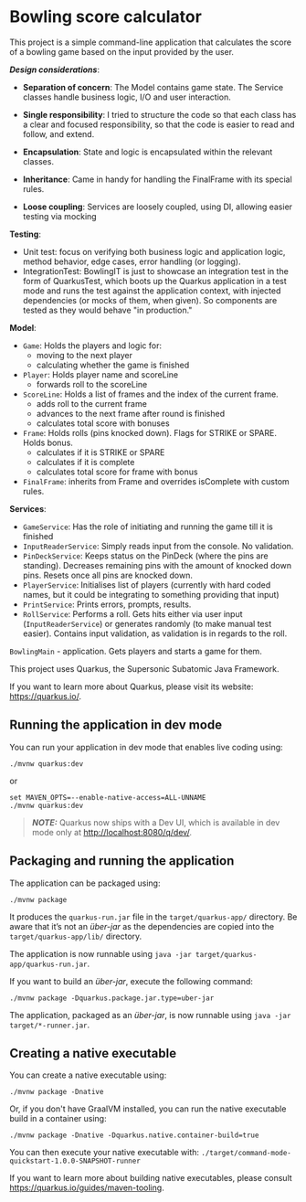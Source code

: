 # Bowling score calculator

This project is a simple command-line application that calculates the score of a bowling game based on the input provided by the user.

**_Design considerations_**:
- **Separation of concern**:
  The Model contains game state.
  The Service classes handle business logic, I/O and user interaction.

- **Single responsibility**:
  I tried to structure the code so that each class has a clear and focused responsibility, so that the code is easier to read and follow, and extend.

- **Encapsulation**:
  State and logic is encapsulated within the relevant classes.

- **Inheritance**:
  Came in handy for handling the FinalFrame with its special rules.

- **Loose coupling**:
  Services are loosely coupled, using DI, allowing easier testing via mocking

**Testing**:
- Unit test: focus on verifying both business logic and application logic, method behavior, edge cases, error handling (or logging).
- IntegrationTest: BowlingIT is just to showcase an integration test in the form of QuarkusTest, which boots up the Quarkus application in a test mode and runs the test against the application context, with injected dependencies (or mocks of them, when given). So components are tested as they would behave "in production."


**Model**:
- `Game`: Holds the players and logic for:
  - moving to the next player
  - calculating whether the game is finished
- `Player`: Holds player name and scoreLine
  - forwards roll to the scoreLine
- `ScoreLine`: Holds a list of frames and the index of the current frame.
  - adds roll to the current frame
  - advances to the next frame after round is finished
  - calculates total score with bonuses
- `Frame`: Holds rolls (pins knocked down). Flags for STRIKE or SPARE.  Holds bonus.
  - calculates if it is STRIKE or SPARE
  - calculates if it is complete
  - calculates total score for frame with bonus
- `FinalFrame`: inherits from Frame and overrides isComplete with custom rules.

**Services**:
- `GameService`: Has the role of initiating and running the game till it is finished
- `InputReaderService`: Simply reads input from the console. No validation.
- `PinDeckService`: Keeps status on the PinDeck (where the pins are standing). Decreases remaining pins with the amount of knocked down pins. Resets once all pins are knocked down.
- `PlayerService`: Initialises list of players (currently with hard coded names, but it could be integrating to something providing that input)
- `PrintService`: Prints errors, prompts, results.
- `RollService`: Performs a roll. Gets hits either via user input (`InputReaderService`) or generates randomly (to make manual test easier). Contains input validation, as validation is in regards to the roll.

`BowlingMain` - application. Gets players and starts a game for them.



This project uses Quarkus, the Supersonic Subatomic Java Framework.

If you want to learn more about Quarkus, please visit its website: <https://quarkus.io/>.

## Running the application in dev mode

You can run your application in dev mode that enables live coding using:

```shell script
./mvnw quarkus:dev
```
or
```shell script
set MAVEN_OPTS=--enable-native-access=ALL-UNNAME
./mvnw quarkus:dev
```

> **_NOTE:_**  Quarkus now ships with a Dev UI, which is available in dev mode only at <http://localhost:8080/q/dev/>.

## Packaging and running the application

The application can be packaged using:

```shell script
./mvnw package
```

It produces the `quarkus-run.jar` file in the `target/quarkus-app/` directory.
Be aware that it’s not an _über-jar_ as the dependencies are copied into the `target/quarkus-app/lib/` directory.

The application is now runnable using `java -jar target/quarkus-app/quarkus-run.jar`.

If you want to build an _über-jar_, execute the following command:

```shell script
./mvnw package -Dquarkus.package.jar.type=uber-jar
```

The application, packaged as an _über-jar_, is now runnable using `java -jar target/*-runner.jar`.

## Creating a native executable

You can create a native executable using:

```shell script
./mvnw package -Dnative
```

Or, if you don't have GraalVM installed, you can run the native executable build in a container using:

```shell script
./mvnw package -Dnative -Dquarkus.native.container-build=true
```

You can then execute your native executable with: `./target/command-mode-quickstart-1.0.0-SNAPSHOT-runner`

If you want to learn more about building native executables, please consult <https://quarkus.io/guides/maven-tooling>.
